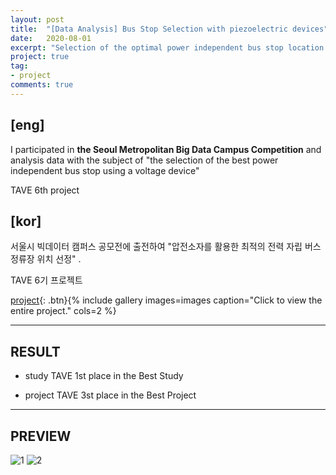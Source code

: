 ```yaml
---
layout: post
title:  "[Data Analysis] Bus Stop Selection with piezoelectric devices"
date:   2020-08-01
excerpt: "Selection of the optimal power independent bus stop location using piezoelectric devices"
project: true
tag:
- project
comments: true
---
```



## [eng] 
I participated in **the Seoul Metropolitan Big Data Campus Competition** 
and analysis data with the subject of "the selection of the best power independent bus stop using a voltage device"

TAVE 6th project


## [kor]

서울시 빅데이터 캠퍼스 공모전에 출전하여 "압전소자를 활용한 최적의 전력 자립 버스정류장 위치 선정" .

TAVE 6기 프로젝트

[project]( https://raw.githubusercontent.com/yerimoh/yerimoh.github.io/main/assets/img/%5B2020%EC%84%9C%EC%9A%B8%EC%8B%9C%EB%B9%85%EC%BA%A0%EA%B3%B5%EB%AA%A8%EC%A0%84%5D_%5B%EA%B8%B8%EA%B0%80%EC%98%A8%EB%B0%9C%EC%A0%84%EC%86%8C%5D_TAVE.pdf){: .btn}{% include gallery images=images caption="Click to view the entire project." cols=2 %}

---
## RESULT

* study
  TAVE 1st place in the Best Study
   
* project
  TAVE 3st place in the Best Project
  

  

---
## PREVIEW

 ![1](https://raw.githubusercontent.com/yerimoh/yerimoh.github.io/main/assets/img/p1.png)
 ![2](https://raw.githubusercontent.com/yerimoh/yerimoh.github.io/main/assets/img/p2.png)

     

